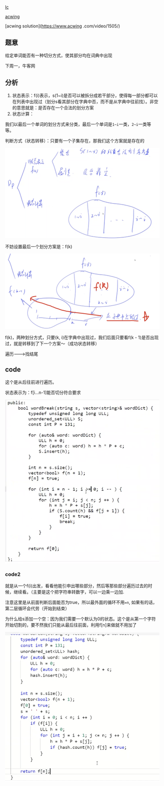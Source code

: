 [lc](https://leetcode-cn.com/problems/word-break/)

[acwing](https://www.acwing.com/solution/content/233/)

[acwing solution](https://www.acwing	.com/video/1505/)

## 题意

给定单词能否有一种切分方式，使其部分均在词典中出现

下周一，牛客网

## 分析

1. 状态表示：f(i)表示，s(1~i)是否可以被拆分成若干部分，使得每一部分都可以在列表中出现过（划分s看其部分在字典中否，而不是从字典中往前找）。非空的意思就是：是否存在一个合法的划分方案
2. 状态计算：

 我们以最后一个单词的划分方式来分类，最后一个单词是`1~i`一类，`2~i`一类等等。

判断方式（状态转移）：只要有一个子集存在，那我们这个方案就是存在的

![image-20210411223721075](139.单词划分.assets/image-20210411223721075.png)

不妨设置最后一个划分方案是：f(k)

![image-20210411224559842](139.单词划分.assets/image-20210411224559842.png)

f(k)，两种划分方式，只要(k, i)在字典中出现过，我们后面只要看f(k - 1)是否出现过，就是转移到了下一个方案～（成功状态转移）

遍历--->找结尾

## code

这个是从后往前进行遍历。

状态表示为：f[i...n-1]能否切分符合要求

![image-20210411231850734](139.单词划分.assets/image-20210411231850734.png)

### code2

就是从一个f(i)出发，看看他能引申出哪些部分，然后等那些部分遍历过去的时候，继续看。（主要是这个把字符串转数字，可以一边乘一边加.

注意这里是从前面判断后面能否为true，所以最外面的循环不用`=n`, 如果有的话，第二层循环会代劳（开始到结束）

为什么给s添加一个空：因为我们需要一个默认为0的状态。这个是从第一个字符开始切割的，要不然我们只能从最后往前面，利用f[n]来做就不用加了	

![image-20210411231906916](139.单词划分.assets/image-20210411231906916.png)